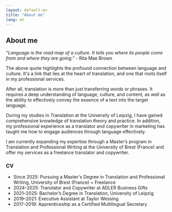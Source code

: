 ```yaml
---
layout: default-en
title: "About me"
lang: en
---
```


## About me

*“Language is the road map of a culture. It tells you where its people come from and where they are going.”* - Rita Mae Brown 

The above quote highlights the profound connection between language and culture. It's a link that lies at the heart of translation, and one that roots itself in my
professional services. 

After all, translation is more than just transferring words or phrases. It requires a deep understanding of language, culture, and content, as well as the ability to effectively convey the essence of a text into the target language.

During my studies in Translation at the University of Leipzig, I have gained comprehensive knowledge of translation theory and practice. In addition, my professional experience as a translator and copywriter in marketing has taught me how to engage audiences through language effectively. 

I am currently expanding my expertise through a Master’s program in Translation and Professional Writing at the University of Brest (France) and offer my services as a freelance translator and copywriter.

### CV
- Since 2025: Pursuing a Master's Degree in Translation and Professional Writing, University of Brest (France) + Freelance
- 2024–2025: Translator and Copywriter at ADLER Business Gifts
- 2021–2025: Bachelor’s Degree in Translation, University of Leipzig
- 2019–2021: Executive Assistant at Taylor Wessing
- 2017–2019: Apprenticeship as a Certified Multilingual Secretary
